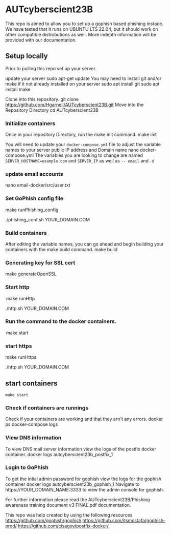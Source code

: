 # AUTcyberscient23B
This repo is aimed to allow you to set up a gophish based phishing instace. 
We have tested that it runs on UBUNTU LTS 22.04, but it should work on other compatible distrobutions as well.
More indepth information will be provided with our documentation.

## Setup locally
Prior to pulling this repo set up your server.

update your server
 sudo apt-get update
You may need to install git and/or make if it not already installed on your server
 sudo apt install git
 sudo apt install make

Clone into this repository.
 git clone https://github.com/Hgarnell/AUTcyberscient23B.git
Move into the Repository Directory
 cd AUTcyberscient23B

### Initialize containers
Once in your repository Directory, run the make init command.
    make init

You will need to update your `docker-compose.yml` file to adjust the variable names to your server public IP address and Domain name
    nano docker-compose.yml
The variables you are looking to change are named `SERVER_HOSTNAME=example.com` and `SERVER_IP` as well as `-- email` and `-d`

### update email accounts
nano email-docker/src/user.txt 

### Set GoPhish config file
make runPhishing_config 

./phishing_conf.sh YOUR_DOMAIN.COM 
### Build containers
After editing the variable names, you can go ahead and begin building your containers with the make build command.
    make build

### Generating key for SSL cert
make generateOpenSSL

### Start http
 make runHttp 

./http.sh YOUR_DOMAIN.COM 

### Run the command to the docker containers. 
 make start 

### start https
make runHttps 

./http.sh YOUR_DOMAIN.COM 

## start containers
    make start


### Check if containers are runnings
Check if your containers are working and that they arn't any errors.
    docker ps
    docker-compose logs

### View DNS information
To view DNS mail server information view the logs of the postfix docker container.
    docker logs autcyberscient23b_postfix_1 

### Login to GoPhish
To get the intial admin password for gophish view the logs for the gophish container
    docker logs autcyberscient23b_gophish_1 
Navigate to https://YOUR_DOMAIN_NAME:3333 to view the admin console for gophish.


For further information please read the AUTcyberscient23B/Phishing awareness training document v3 FINAL.pdf documentation.

This repo was help created by using the following resources
https://github.com/gophish/gophish
https://github.com/itsmostafa/gophish-prod/
https://github.com/cisagov/postfix-docker/
